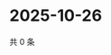 # 2025-10-26

共 0 条

<!-- BEGIN ZHIHUQUESTIONS -->
<!-- 最后更新时间 Sun Oct 26 2025 16:14:05 GMT+0800 (China Standard Time) -->

<!-- END ZHIHUQUESTIONS -->

